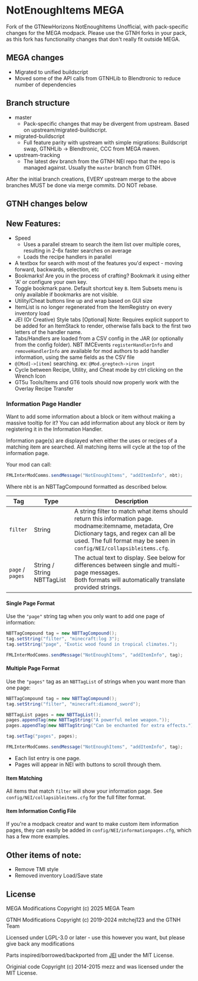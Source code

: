 # NotEnoughItems MEGA

Fork of the GTNewHorizons NotEnoughItems Unofficial, with pack-specific changes for the MEGA modpack. Please use the GTNH forks in your pack,
as this fork has functionality changes that don't really fit outside MEGA.

## MEGA changes

* Migrated to unified buildscript
* Moved some of the API calls from GTNHLib to Blendtronic to reduce number of dependencies


## Branch structure

* master
  * Pack-specific changes that may be divergent from upstream. Based on upstream/migrated-buildscript.
* migrated-buildscript
  * Full feature parity with upstream with simple migrations: Buildscript swap, GTNHLib -> Blendtronic, CCC from MEGA maven.
* upstream-tracking
  * The latest dev branch from the GTNH NEI repo that the repo is managed against. Usually the `master` branch from GTNH.

After the initial branch creations, EVERY upstream merge to the above branches MUST be done via merge commits. DO NOT rebase.

## GTNH changes below

## New Features:

* Speed
  - Uses a parallel stream to search the item list over multiple cores, resulting in 2-6x faster searches on average
  - Loads the recipe handlers in parallel
* A textbox for search with most of the features you'd expect - moving forward, backwards, selection, etc
* Bookmarks! Are you in the process of crafting? Bookmark it using either 'A' or configure your own key.
* Toggle bookmark pane.  Default shortcut key `B`.  Item Subsets menu is only available if bookmarks are not visible.
* Utility/Cheat buttons line up and wrap based on GUI size
* ItemList is no longer regenerated from the ItemRegistry on every inventory load
* JEI (Or Creative) Style tabs [Optional]  Note: Requires explicit support to be added for an ItemStack to render, otherwise falls back to the first two letters of the handler name.
* Tabs/Handlers are loaded from a CSV config in the JAR (or optionally from the config folder).  NBT IMCEvents `registerHandlerInfo` and `removeHandlerInfo` are available for mod authors to add handler information, using the same fields as the CSV file
* `@[Mod]->[item]` searching.  ex: `@Mod.gregtech->iron ingot`
* Cycle between Recipe, Utility, and Cheat mode by ctrl clicking on the Wrench Icon
* GT5u Tools/Items and GT6 tools should now properly work with the Overlay Recipe Transfer

### Information Page Handler
Want to add some information about a block or item without making a massive tooltip for it? You can add information about any block or item by registering it in the Information Handler.

Information page(s) are displayed when either the uses or recipes of a matching item are searched. All matching items will cycle at the top of the information page.

Your mod can call:
```java
FMLInterModComms.sendMessage("NotEnoughItems", "addItemInfo", nbt);
```
Where nbt is an NBTTagCompound formatted as described below.

| Tag              | Type                       | Description                                                                                                                                                                                                                |
|------------------|----------------------------|----------------------------------------------------------------------------------------------------------------------------------------------------------------------------------------------------------------------------|
| `filter`         | String                     | A string filter to match what items should return this information page.<br/>modname:itemname, metadata, Ore Dictionary tags, and regex can all be used. The full format may be seen in `config/NEI/collapsibleitems.cfg`. |
| `page` / `pages` | String / String NBTTagList | The actual text to display. See below for differences between single and multi-page messages.<br/>Both formats will automatically translate provided strings.                                                              |

#### Single Page Format

Use the `"page"` string tag when you only want to add one page of information:
```java
NBTTagCompound tag = new NBTTagCompound();
tag.setString("filter", "minecraft:log 3");
tag.setString("page", "Exotic wood found in tropical climates.");

FMLInterModComms.sendMessage("NotEnoughItems", "addItemInfo", tag);
```

#### Multiple Page Format

Use the `"pages"` tag as an `NBTTagList` of strings when you want more than one page:
```java
NBTTagCompound tag = new NBTTagCompound();
tag.setString("filter", "minecraft:diamond_sword");

NBTTagList pages = new NBTTagList();
pages.appendTag(new NBTTagString("A powerful melee weapon."));
pages.appendTag(new NBTTagString("Can be enchanted for extra effects."));

tag.setTag("pages", pages);

FMLInterModComms.sendMessage("NotEnoughItems", "addItemInfo", tag);
```
* Each list entry is one page.
* Pages will appear in NEI with buttons to scroll through them.

#### Item Matching

All items that match `filter` will show your information page. See `config/NEI/collapsibleitems.cfg` for the full filter format.

#### Item Information Config File

If you're a modpack creator and want to make custom item information pages, they can easily be added in `config/NEI/informationpages.cfg`, which has a few more examples.

## Other items of note:

* Remove TMI style
* Removed inventory Load/Save state

## License

MEGA Modifications Copyright (c) 2025 MEGA Team

GTNH Modifications Copyright (c) 2019-2024 mitchej123 and the GTNH Team

Licensed under LGPL-3.0 or later - use this however you want, but please give back any modifications

Parts inspired/borrowed/backported from [JEI](https://github.com/mezz/JustEnoughItems/tree/1.12) under the MIT License.

Originial code Copyright (c) 2014-2015 mezz and was licensed under the MIT License.
